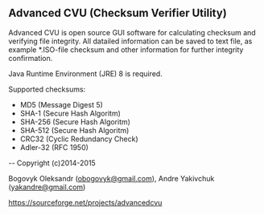 Advanced CVU (Checksum Verifier Utility)
---
Advanced CVU is open source GUI software for calculating checksum and verifying file integrity. All datailed information can be saved to text file, as example *.ISO-file checksum and other information for further integrity confirmation.

Java Runtime Environment (JRE) 8 is required.

Supported checksums:
- MD5 (Message Digest 5)
- SHA-1 (Secure Hash Algoritm)
- SHA-256 (Secure Hash Algoritm)
- SHA-512 (Secure Hash Algoritm)
- CRC32 (Cyclic Redundancy Check)
- Adler-32 (RFC 1950)

--
Copyright (c)2014-2015

Bogovyk Oleksandr (obogovyk@gmail.com), Andre Yakivchuk (yakandre@gmail.com)

https://sourceforge.net/projects/advancedcvu
